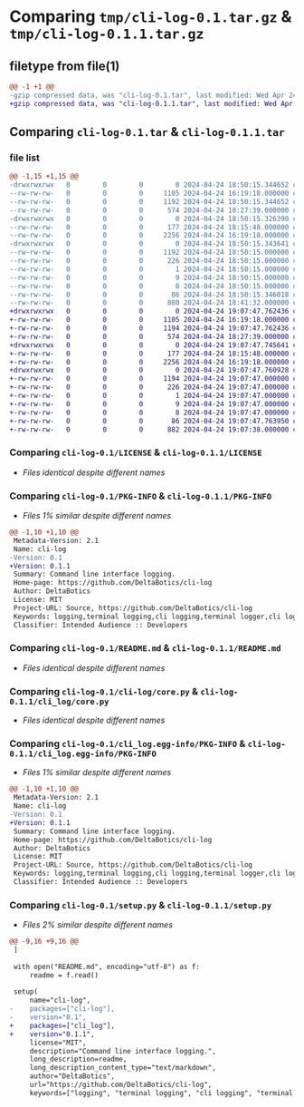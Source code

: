# Comparing `tmp/cli-log-0.1.tar.gz` & `tmp/cli-log-0.1.1.tar.gz`

## filetype from file(1)

```diff
@@ -1 +1 @@
-gzip compressed data, was "cli-log-0.1.tar", last modified: Wed Apr 24 18:50:15 2024, max compression
+gzip compressed data, was "cli-log-0.1.1.tar", last modified: Wed Apr 24 19:07:47 2024, max compression
```

## Comparing `cli-log-0.1.tar` & `cli-log-0.1.1.tar`

### file list

```diff
@@ -1,15 +1,15 @@
-drwxrwxrwx   0        0        0        0 2024-04-24 18:50:15.344652 cli-log-0.1/
--rw-rw-rw-   0        0        0     1105 2024-04-24 16:19:18.000000 cli-log-0.1/LICENSE
--rw-rw-rw-   0        0        0     1192 2024-04-24 18:50:15.344652 cli-log-0.1/PKG-INFO
--rw-rw-rw-   0        0        0      574 2024-04-24 18:27:39.000000 cli-log-0.1/README.md
-drwxrwxrwx   0        0        0        0 2024-04-24 18:50:15.326390 cli-log-0.1/cli-log/
--rw-rw-rw-   0        0        0      177 2024-04-24 18:15:48.000000 cli-log-0.1/cli-log/__init__.py
--rw-rw-rw-   0        0        0     2256 2024-04-24 16:19:18.000000 cli-log-0.1/cli-log/core.py
-drwxrwxrwx   0        0        0        0 2024-04-24 18:50:15.343641 cli-log-0.1/cli_log.egg-info/
--rw-rw-rw-   0        0        0     1192 2024-04-24 18:50:15.000000 cli-log-0.1/cli_log.egg-info/PKG-INFO
--rw-rw-rw-   0        0        0      226 2024-04-24 18:50:15.000000 cli-log-0.1/cli_log.egg-info/SOURCES.txt
--rw-rw-rw-   0        0        0        1 2024-04-24 18:50:15.000000 cli-log-0.1/cli_log.egg-info/dependency_links.txt
--rw-rw-rw-   0        0        0        9 2024-04-24 18:50:15.000000 cli-log-0.1/cli_log.egg-info/requires.txt
--rw-rw-rw-   0        0        0        8 2024-04-24 18:50:15.000000 cli-log-0.1/cli_log.egg-info/top_level.txt
--rw-rw-rw-   0        0        0       86 2024-04-24 18:50:15.346018 cli-log-0.1/setup.cfg
--rw-rw-rw-   0        0        0      880 2024-04-24 18:41:32.000000 cli-log-0.1/setup.py
+drwxrwxrwx   0        0        0        0 2024-04-24 19:07:47.762436 cli-log-0.1.1/
+-rw-rw-rw-   0        0        0     1105 2024-04-24 16:19:18.000000 cli-log-0.1.1/LICENSE
+-rw-rw-rw-   0        0        0     1194 2024-04-24 19:07:47.762436 cli-log-0.1.1/PKG-INFO
+-rw-rw-rw-   0        0        0      574 2024-04-24 18:27:39.000000 cli-log-0.1.1/README.md
+drwxrwxrwx   0        0        0        0 2024-04-24 19:07:47.745641 cli-log-0.1.1/cli_log/
+-rw-rw-rw-   0        0        0      177 2024-04-24 18:15:48.000000 cli-log-0.1.1/cli_log/__init__.py
+-rw-rw-rw-   0        0        0     2256 2024-04-24 16:19:18.000000 cli-log-0.1.1/cli_log/core.py
+drwxrwxrwx   0        0        0        0 2024-04-24 19:07:47.760928 cli-log-0.1.1/cli_log.egg-info/
+-rw-rw-rw-   0        0        0     1194 2024-04-24 19:07:47.000000 cli-log-0.1.1/cli_log.egg-info/PKG-INFO
+-rw-rw-rw-   0        0        0      226 2024-04-24 19:07:47.000000 cli-log-0.1.1/cli_log.egg-info/SOURCES.txt
+-rw-rw-rw-   0        0        0        1 2024-04-24 19:07:47.000000 cli-log-0.1.1/cli_log.egg-info/dependency_links.txt
+-rw-rw-rw-   0        0        0        9 2024-04-24 19:07:47.000000 cli-log-0.1.1/cli_log.egg-info/requires.txt
+-rw-rw-rw-   0        0        0        8 2024-04-24 19:07:47.000000 cli-log-0.1.1/cli_log.egg-info/top_level.txt
+-rw-rw-rw-   0        0        0       86 2024-04-24 19:07:47.763950 cli-log-0.1.1/setup.cfg
+-rw-rw-rw-   0        0        0      882 2024-04-24 19:07:38.000000 cli-log-0.1.1/setup.py
```

### Comparing `cli-log-0.1/LICENSE` & `cli-log-0.1.1/LICENSE`

 * *Files identical despite different names*

### Comparing `cli-log-0.1/PKG-INFO` & `cli-log-0.1.1/PKG-INFO`

 * *Files 1% similar despite different names*

```diff
@@ -1,10 +1,10 @@
 Metadata-Version: 2.1
 Name: cli-log
-Version: 0.1
+Version: 0.1.1
 Summary: Command line interface logging.
 Home-page: https://github.com/DeltaBotics/cli-log
 Author: DeltaBotics
 License: MIT
 Project-URL: Source, https://github.com/DeltaBotics/cli-log
 Keywords: logging,terminal logging,cli logging,terminal logger,cli logger
 Classifier: Intended Audience :: Developers
```

### Comparing `cli-log-0.1/README.md` & `cli-log-0.1.1/README.md`

 * *Files identical despite different names*

### Comparing `cli-log-0.1/cli-log/core.py` & `cli-log-0.1.1/cli_log/core.py`

 * *Files identical despite different names*

### Comparing `cli-log-0.1/cli_log.egg-info/PKG-INFO` & `cli-log-0.1.1/cli_log.egg-info/PKG-INFO`

 * *Files 1% similar despite different names*

```diff
@@ -1,10 +1,10 @@
 Metadata-Version: 2.1
 Name: cli-log
-Version: 0.1
+Version: 0.1.1
 Summary: Command line interface logging.
 Home-page: https://github.com/DeltaBotics/cli-log
 Author: DeltaBotics
 License: MIT
 Project-URL: Source, https://github.com/DeltaBotics/cli-log
 Keywords: logging,terminal logging,cli logging,terminal logger,cli logger
 Classifier: Intended Audience :: Developers
```

### Comparing `cli-log-0.1/setup.py` & `cli-log-0.1.1/setup.py`

 * *Files 2% similar despite different names*

```diff
@@ -9,16 +9,16 @@
 ]
 
 with open("README.md", encoding="utf-8") as f:
     readme = f.read()
 
 setup(
     name="cli-log",
-    packages=["cli-log"],
-    version="0.1",
+    packages=["cli_log"],
+    version="0.1.1",
     license="MIT",
     description="Command line interface logging.",
     long_description=readme,
     long_description_content_type="text/markdown",
     author="DeltaBotics",
     url="https://github.com/DeltaBotics/cli-log",
     keywords=["logging", "terminal logging", "cli logging", "terminal logger", "cli logger"],
```

